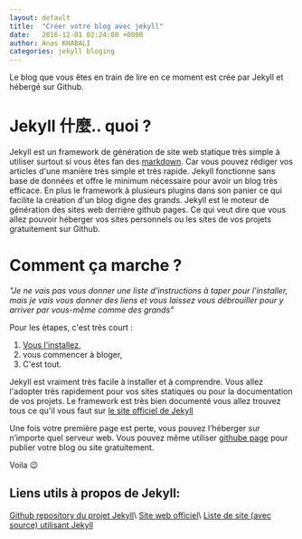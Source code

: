 ```yaml
---
layout: default
title:  "Créer votre blog avec jekyll"
date:   2016-12-01 02:24:00 +0000
author: Anas KHABALI
categories: jekyll bloging
---
```

Le blog que vous êtes en train de lire en ce moment est crée par Jekyll et hébergé sur Github.

# Jekyll 什麼.. quoi ?
Jekyll est un framework de génération de site web statique très simple à utiliser surtout si vous êtes fan
des [markdown](https://fr.wikipedia.org/wiki/Markdown). Car vous pouvez rédiger vos articles d'une manière très simple et très rapide. Jekyll fonctionne sans base de données et offre le minimum nécessaire pour avoir un blog très efficace. En plus le framework à plusieurs plugins dans son panier ce qui facilite la création d'un blog digne des grands.
Jekyll est le moteur de génération des sites web derrière github pages. Ce qui veut dire que vous allez pouvoir héberger vos sites personnels ou les sites de vos projets gratuitement sur Github.

# Comment ça marche ?
*"Je ne vais pas vous donner une liste d'instructions à taper pour l'installer, mais je vais vous donner des liens et vous laissez vous débrouiller pour y arriver par vous-même comme des grands"*

Pour les ètapes, c'est très court :

1. [Vous l'installez](https://jekyllrb.com/docs/installation/),
2. vous commencer à bloger,
3. C'est tout.

Jekyll est vraiment très facile à installer et à comprendre. Vous allez l'adopter très rapidement pour vos sites statiques ou pour la documentation de vos projets.
Le framework est très bien documenté vous allez trouvez tous ce qu'il vous faut sur [le site officiel de Jekyll](https://jekyllrb.com/)

Une fois votre première page est perte, vous pouvez l’héberger sur n’importe quel serveur web. Vous pouvez même utiliser [githube page](https://pages.github.com/) pour publier votre blog ou site gratuitement.

Voila :wink:

## Liens utils à propos de Jekyll:
[Github repository du projet Jekyll](https://github.com/jekyll/jekyll)\\
[Site web officiel](https://jekyllrb.com/)\\
[Liste de site (avec source) utilisant Jekyll](https://github.com/jekyll/jekyll/wiki/sites)
